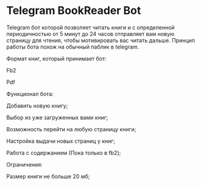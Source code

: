 # Telegram BookReader Bot

Telegram бот которой позволяет читать книги и с определенной периодичностью от 5 минут до 24 часов отправляет вам новую страницу для чтения, чтобы мотивировать вас читать дальше.
Принцип работы бота похож на обычный паблик в telegram.

Формат книг, который принимает бот:

Fb2

Pdf

Функционал бота:

Добавить новую книгу;

Выбор из уже загруженных вами книг;

Возможность перейти на любую страницу книги;

Настройка выдачи новых страниц у книг;

Работа с содержанием (Пока только в fb2);

Ограничения:

Размер книги не больше 20 мб;

